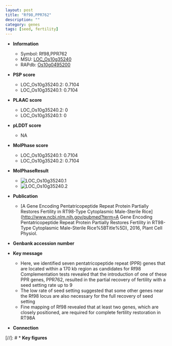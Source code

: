 ```yaml
---
layout: post
title: "Rf98,PPR762"
description: ""
category: genes
tags: [seed, fertility]
---
```


* **Information**  
    + Symbol: Rf98,PPR762  
    + MSU: [LOC_Os10g35240](http://rice.plantbiology.msu.edu/cgi-bin/ORF_infopage.cgi?orf=LOC_Os10g35240)  
    + RAPdb: [Os10g0495200](http://rapdb.dna.affrc.go.jp/viewer/gbrowse_details/irgsp1?name=Os10g0495200)  

* **PSP score**  
    + LOC_Os10g35240.2: 0.7104 
    + LOC_Os10g35240.1: 0.7104 

* **PLAAC score**  
    + LOC_Os10g35240.2: 0 
    + LOC_Os10g35240.1: 0 

* **pLDDT score**
    + NA


* **MolPhase score**
    + LOC_Os10g35240.1: 0.7104
    + LOC_Os10g35240.2: 0.7104

* **MolPhaseResult**
    + ![LOC_Os10g35240.1](https://ricepsp.github.io/pictures/LOC_Os10g/LOC_Os10g35240.1.png)
    + ![LOC_Os10g35240.2](https://ricepsp.github.io/pictures/LOC_Os10g/LOC_Os10g35240.2.png)

* **Publication**  
    + [A Gene Encoding Pentatricopeptide Repeat Protein Partially Restores Fertility in RT98-Type Cytoplasmic Male-Sterile Rice](http://www.ncbi.nlm.nih.gov/pubmed?term=A Gene Encoding Pentatricopeptide Repeat Protein Partially Restores Fertility in RT98-Type Cytoplasmic Male-Sterile Rice%5BTitle%5D), 2016, Plant Cell Physiol.

* **Genbank accession number**  

* **Key message**  
    + Here, we identified seven pentatricopeptide repeat (PPR) genes that are located within a 170 kb region as candidates for Rf98 Complementation tests revealed that the introduction of one of these PPR genes, PPR762, resulted in the partial recovery of fertility with a seed setting rate up to 9
    + The low rate of seed setting suggested that some other genes near the Rf98 locus are also necessary for the full recovery of seed setting
    + Fine mapping of Rf98 revealed that at least two genes, which are closely positioned, are required for complete fertility restoration in RT98A

* **Connection**  

[//]: # * **Key figures**  



